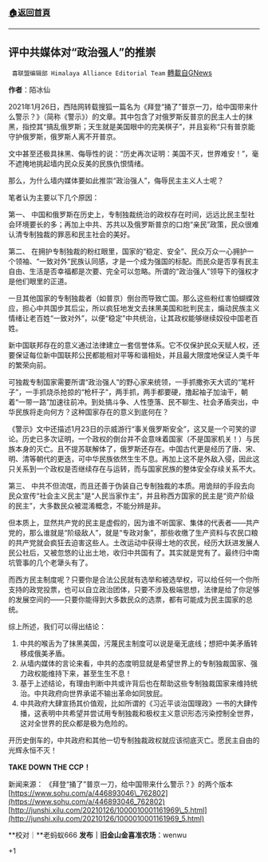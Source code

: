 ###  [:house:返回首頁](https://github.com/ourhimalayas/txt)
---

## 评中共媒体对“政治强人”的推崇
` 喜联盟编辑部 Himalaya Alliance Editorial Team` [轉載自GNews](https://gnews.org/zh-hans/891365/)

**作者**：陌冰仙

2021年1月26日，西陆网转载搜狐一篇名为《拜登“捅了”普京一刀，给中国带来什么警示？》（简称《警示》）的文章。其中包含了对俄罗斯反普京的民主人士的抹黑，指控其“搞乱俄罗斯；天生就是美国眼中的完美棋子”，并且妄称“只有普京能守护俄罗斯，俄罗斯人离不开普京。

文中甚至还极具抹黑、侮辱性的说：“历史再次证明：美国不灭，世界难安！”，毫不遮掩地挑起墙内民众反美的民族仇恨情绪。

那么，为什么墙内媒体要如此推崇“政治强人”，侮辱民主主义人士呢？

笔者认为主要以下几个原因：

第一、 中国和俄罗斯在历史上，专制独裁统治的政权存在时间，远远比民主型社会环境要长的多；再加上中共、苏共以及俄罗斯普京的口炮“亲民”政策，民众很难认清专制独裁的罪恶和民主社会的美好。

第二、 在拥护专制独裁的粉红眼里，国家的“稳定、安全”、民众万众一心拥护一个领袖、“一致对外”民族认同感，才是一个成为强国的标配。而民众是否享有民主自由、生活是否幸福都是次要、完全可以忽略。所谓的“政治强人”领导下的强权才是他们眼里的正道。

一旦其他国家的专制独裁者（如普京）倒台而导致亡国。那么这些粉红害怕蝴蝶效应，担心中共国步其后尘，所以疯狂地发文去抹黑美国和批判民主，煽动民族主义情绪让老百姓“一致对外”，以便“稳定”中共统治，让其政权能够继续奴役中国老百姓。

新中国联邦存在的意义通过法律建立一套信誉体系。它不仅保护民众天赋人权，还要保证每位新中国联邦公民都能相对平等和谐相处，并且最大限度地保证人类千年的繁荣向前。

可独裁专制国家需要所谓“政治强人”的野心家来统领，一手抓撒弥天大谎的“笔杆子”，一手抓烧杀抢掠的“枪杆子”，两手抓，两手都要硬，撸起袖子加油干，朝着“一带一路”加速往前冲。到处搞斗争、人性堕落、民不聊生、社会矛盾突出，中华民族将走向何方？这种国家存在的意义到底何在？

《警示》文中还描述1月23日的示威游行“事关俄罗斯安全”，这又是一个可笑的谬论。历史已多次证明，一个政权的倒台并不会意味着国家（不是国家机关！）与民族本身的灭亡。且不提苏联解体了，俄罗斯还存在。中国古代更是经历了唐、宋、明、清等朝代的更迭，可中华民族依然生生不息。再加上这不是外敌入侵，因此这只关系到一个政权是否继续存在与运转，而与国家民族的整体安全存续关系不大。

第三、 中共不但流氓，而且还善于伪装自己专制独裁的本质。用诡辩的手段去向民众宣传“社会主义民主”是“人民当家作主”，并且称西方国家的民主是“资产阶级的民主”，大多数民众被混淆概念，不能分辨是非。

但本质上，显然共产党的民主是虚假的，因为谁不听国家、集体的代表者——共产党的，那么谁就是“阶级敌人”，就是“专政对象”，那些收缴了生产资料与农民口粮的共产党就会疯狂去迫害这些人。土改运动中获得土地的农民，经历大跃进发展人民公社后，又被忽悠的让出土地，收归中共国有了。其实就是党有了。最终归中南坑管事的几个老犟头有了。

而西方民主制度呢？只要你是合法公民就有选举和被选举权，可以给任何一个你所支持的政党投票，也可以自立政治团体，只要不涉及极端思想，法律是给了你足够的发展空间的——只要你能得到大多数民众的选票，都有可能成为民主国家的总统。

综上所述，我们可以得出结论：

1. 中共的喉舌为了抹黑美国，污蔑民主制度可以说是毫无底线；想把中美矛盾转移成俄美矛盾。
2. 从墙内媒体的言论来看，中共的态度明显就是希望世界上的专制独裁国家、强力政权能维持下来，甚至生生不息！
3. 基于上述结论，有理由判断中共或许背后也在帮助这些专制独裁国家来维持统治。中共政府向世界承诺不输出革命如同放屁。
4. 中共政府大肆宣扬其价值观，比如所谓的《习近平谈治国理政》一书的大肆传播，这表明中共希望并尝试用专制独裁和极权主义意识形态污染控制全世界，这对全世界的民众都是极为危险的。


开历史倒车的，中共政府和其他一切专制独裁政权就应该彻底灭亡。愿民主自由的光辉永恒不灭！

**TAKE DOWN THE CCP！**

新闻来源：
《拜登“捅了”普京一刀，给中国带来什么警示？》的两个版本
[https://www.sohu.com/a/446893046\_762802](https://www.sohu.com/a/446893046_762802)
[http://junshi.xilu.com/20210126/1000010001161969\_5.html](http://junshi.xilu.com/20210126/1000010001161969_5.html)

**校对｜**老蚂蚁666
**发布｜旧金山金喜准农场**：wenwu

+1
